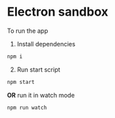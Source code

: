 # Electron sandbox

To run the app

1. Install dependencies

```sh
npm i
```

2. Run start script

```sh
npm start
```

**OR** run it in watch mode

```sh
npm run watch
```
